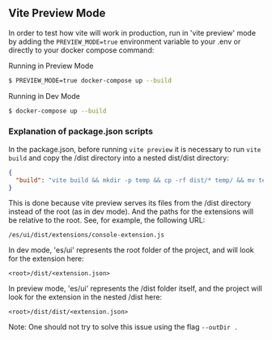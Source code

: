 ## Vite Preview Mode

In order to test how vite will work in production, run in 'vite preview' mode by adding the
`PREVIEW_MODE=true` environment variable to your .env or directly to your docker compose command:

Running in Preview Mode
```bash
$ PREVIEW_MODE=true docker-compose up --build
```

Running in Dev Mode
```bash
$ docker-compose up --build
```

### Explanation of package.json scripts

In the package.json, before running `vite preview` it is necessary to run `vite build` and copy the /dist
directory into a nested dist/dist directory:

```json
{
  "build": "vite build && mkdir -p temp && cp -rf dist/* temp/ && mv temp dist/dist"
}
```

This is done because vite preview serves its files from the /dist directory 
instead of the root (as in dev mode). And the paths for the extensions will
be relative to the root. See, for example, the following URL:

```
/es/ui/dist/extensions/console-extension.js
```

In dev mode, 'es/ui' represents the root folder of the project, and will look for the extension here:

```
<root>/dist/<extension.json>
```

In preview mode, 'es/ui' represents the /dist folder itself, and the project will look for the extension in the nested /dist here:

```
<root>/dist/dist/<extension.json>
```

Note: One should not try to solve this issue using the flag `--outDir .`